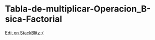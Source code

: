 # Tabla-de-multiplicar-Operacion_B-sica-Factorial

[Edit on StackBlitz ⚡️](https://stackblitz.com/edit/react-jbm1sg)